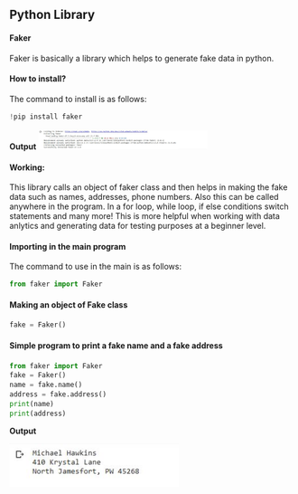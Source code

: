 ## Python Library

#### Faker

Faker is basically a library which helps to generate fake data in python. 

#### How to install?

The command to install is as follows:
```python
!pip install faker
```

**Output**
<img src="https://github.com/Hammad1007/Python-Codes/blob/Faker/Faker/img/img.jpg" style="display: inline-block; margin: 0 auto; max-width: 300px">
  
#### Working:
This library calls an object of faker class and then helps in making the fake data such as names, addresses, phone numbers. Also this can be called anywhere in the program. In a for loop, while loop, if else conditions switch statements and many more!
This is more helpful when working with data anlytics and generating data for testing purposes at a beginner level.

#### Importing in the main program

The command to use in the main is as follows:
```python
from faker import Faker
```

#### Making an object of Fake class

```python
fake = Faker()
```
#### Simple program to print a fake name and a fake address

```python
from faker import Faker
fake = Faker()
name = fake.name()
address = fake.address()
print(name)
print(address)
```
**Output**

<img src="https://github.com/Hammad1007/Python-Codes/blob/Faker/Faker/img/out.jpg" style="display: inline-block; margin: 0 auto; max-width: 300px">
